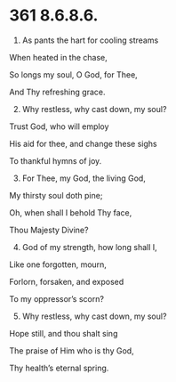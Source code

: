 # 361 8.6.8.6.

1.  As pants the hart for cooling streams

When heated in the chase,

So longs my soul, O God, for Thee,

And Thy refreshing grace.

2.  Why restless, why cast down, my soul?

Trust God, who will employ

His aid for thee, and change these sighs

To thankful hymns of joy.

3.  For Thee, my God, the living God,

My thirsty soul doth pine;

Oh, when shall I behold Thy face,

Thou Majesty Divine?

4.  God of my strength, how long shall I,

Like one forgotten, mourn,

Forlorn, forsaken, and exposed

To my oppressor’s scorn?

5.  Why restless, why cast down, my soul?

Hope still, and thou shalt sing

The praise of Him who is thy God,

Thy health’s eternal spring.

